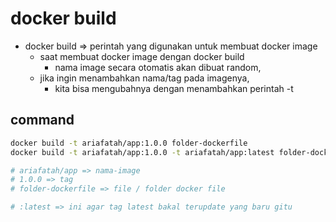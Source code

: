 # docker build
- docker build => perintah yang digunakan untuk membuat docker image
  - saat membuat docker image dengan docker build
    - nama image secara otomatis akan dibuat random, 
  - jika ingin menambahkan nama/tag pada imagenya, 
    - kita bisa mengubahnya dengan menambahkan perintah -t

## command
```bash
docker build -t ariafatah/app:1.0.0 folder-dockerfile
docker build -t ariafatah/app:1.0.0 -t ariafatah/app:latest folder-dockerfile

# ariafatah/app => nama-image
# 1.0.0 => tag
# folder-dockerfile => file / folder docker file

# :latest => ini agar tag latest bakal terupdate yang baru gitu
```